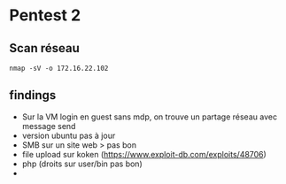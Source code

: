 # Pentest 2

## Scan réseau
    nmap -sV -o 172.16.22.102

## findings
- Sur la VM login en guest sans mdp, on trouve un partage réseau avec message send
- version ubuntu pas à jour
- SMB sur un site web > pas bon
- file upload sur koken (https://www.exploit-db.com/exploits/48706)
- php (droits sur user/bin pas bon)
- 